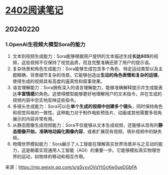 # [2402阅读笔记](https://github.com/humyna/gitblog/issues/7)

## 20240220
### 1.OpenAI生视频大模型Sora的能力

1. 文本到视频生成能力：Sora能够根据用户提供的文本描述生成**长达60S**的视频，这些视频不仅保持了视觉品质，而且完整准确还原了用户的提示语。
2. 复杂场景和角色生成能力：Sora能够生成包含多个角色、特定运动类型以及主题精确、背景细节复杂的场景。它能够创造出**生动的角色表情和复杂的运镜**，使得生成的视频具有高度的逼真性和叙事效果。
3. 语言理解能力：Sora拥有深入的语言理解能力，能够准确解释提示并生成能表达**丰富情感**的角色。这使得模型能够更好地理解用户的文本指令，并在生成的视频内容中忠实地反映这些指令。
4. 多镜头生成能力：Sora可以在**单个生成的视频中创建多个镜头**，同时保持角色和视觉风格的一致性。这种能力对于制作电影预告片、动画或其他需要多视角展示的内容非常有用。
5. 从静态图像生成视频能力：Sora不仅能够从文本生成视频，还能够从现有的**静态图像开始，准确地动画化图像内容**，或者扩展现有视频，填补视频中的缺失帧。
6. 物理世界模拟能力：Sora展示了人工智能在理解真实世界场景并与之互动的能力，这是朝着实现通用人工智能（AGI）的重要一步。它能够模拟真实物理世界的运动，如物体的移动和相互作用。

来源：https://mp.weixin.qq.com/s/gSvxvOVqYtGcKw0ueDGbFA



